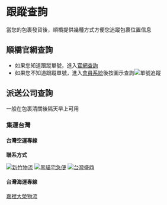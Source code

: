 # 跟蹤查詢
當您的包裹發貨後，順橋提供幾種方式方便您追蹤包裹位置信息

## 順橋官網查詢

- 如果您知道跟蹤單號，進入[官網查詢](http://www.soarsq.com:8082/trackIndex.htm?documentCode)
- 如果您不知道跟蹤單號，進入[會員系統](http://43.255.28.233:8082/login.htm)後按圖示查詢![單號追蹤](https://img.alicdn.com/imgextra/i1/24321166/O1CN01YNUGk01KU4K3O6Qbz_!!24321166.png)

## 派送公司查詢
一般在包裹清關後隔天早上可用

### 集運台灣
#### 台灣空運專線

**聯系方式**

[![新竹物流](http://ww1.sinaimg.cn/large/4ee72738gy1g068zoeaeqj2055020aaj.jpg)](https://www.hct.com.tw/Search/SearchGoods_n.aspx)
[![黑貓宅急便](http://ww1.sinaimg.cn/large/4ee72738gy1g068zoectbj2055020wer.jpg)](https://www.t-cat.com.tw/Inquire/trace.aspx)
[![台灣盛鼎](http://ww1.sinaimg.cn/large/4ee72738gy1g068zoehruj20550203ze.jpg)](http://www.cgtraffic.com.tw:8080/cust/common.asp)

#### 台灣海運專線

[嘉裡大榮物流](https://www.kerrytj.com/zh/)
